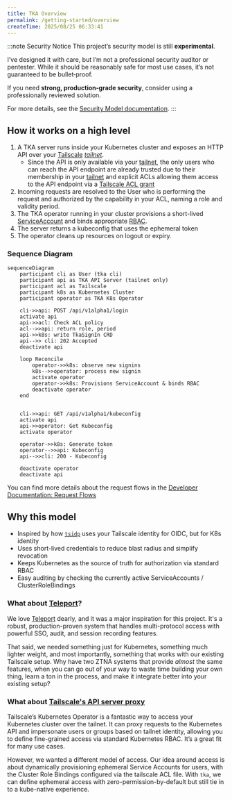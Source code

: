 ```yaml
---
title: TKA Overview
permalink: /getting-started/overview
createTime: 2025/08/25 06:33:41
---
```


:::note Security Notice
This project’s security model is still **experimental**.

I’ve designed it with care, but I’m not a professional security auditor or
pentester. While it should be reasonably safe for most use cases, it’s not guaranteed to be bullet‑proof.

If you need **strong, production‑grade security**, consider using a professionally reviewed solution.

For more details, see the [Security Model documentation](security.md).
:::

## How it works on a high level

1. A TKA server runs inside your Kubernetes cluster and exposes an HTTP API over your [Tailscale] _[tailnet]_.
   - Since the API is only available via your [tailnet], the only users who can reach the API endpoint are already trusted due to their membership in your [tailnet] and explicit ACLs allowing them access to the API endpoint via a [Tailscale ACL grant]
2. Incoming requests are resolved to the User who is performing the request and authorized by the capability in your ACL, naming a role and validity period.
3. The TKA operator running in your cluster provisions a short-lived [ServiceAccount] and binds appropriate [RBAC].
4. The server returns a kubeconfig that uses the ephemeral token
5. The operator cleans up resources on logout or expiry.

[Tailscale]: https://tailscale.com
[tailnet]: https://tailscale.com/kb/1136/tailnet
[Tailscale ACL grant]: https://tailscale.com/kb/1324/grants
[ServiceAccount]: https://kubernetes.io/docs/concepts/security/service-accounts/
[RBAC]: https://kubernetes.io/docs/reference/access-authn-authz/rbac/

### Sequence Diagram

```mermaid
sequenceDiagram
    participant cli as User (tka cli)
    participant api as TKA API Server (tailnet only)
    participant acl as Tailscale
    participant k8s as Kubernetes Cluster
    participant operator as TKA K8s Operator

    cli->>api: POST /api/v1alpha1/login
    activate api
    api->>acl: Check ACL policy
    acl-->>api: return role, period
    api->>k8s: write TkaSignIn CRD
    api-->> cli: 202 Accepted
    deactivate api

    loop Reconcile
        operator->>k8s: observe new signins
        k8s-->>operator: process new signin
        activate operator
        operator->>k8s: Provisions ServiceAccount & binds RBAC
        deactivate operator
    end


    cli->>api: GET /api/v1alpha1/kubeconfig
    activate api
    api->>operator: Get Kubeconfig
    activate operator

    operator->>k8s: Generate token
    operator-->>api: Kubeconfig
    api-->>cli: 200 - Kubeconfig

    deactivate operator
    deactivate api
```

You can find more details about the request flows in the [Developer Documentation: Request Flows]

[Developer Documentation: Request Flows]: ../reference/developer/request-flows.md

## Why this model

- Inspired by how [`tsidp`] uses your Tailscale identity for OIDC, but for K8s identity
- Uses short-lived credentials to reduce blast radius and simplify revocation
- Keeps Kubernetes as the source of truth for authorization via standard RBAC
- Easy auditing by checking the currently active ServiceAccounts / ClusterRoleBindings

[`tsidp`]: https://github.com/tailscale/tailscale/tree/ed6aa50bd549bdc5e79dcf0326c358f40e9aced2/cmd/tsidp

### What about [Teleport]?

[Teleport]: https://goteleport.com

We love [Teleport][gh-teleport] dearly, and it was a major inspiration for this project.
It's a robust, production-proven system that handles multi-protocol access with powerful SSO, audit, and session recording features.

[gh-teleport]: https://github.com/gravitational/teleport

That said, we needed something just for Kubernetes, something much lighter weight, and most importantly, something that works with our existing Tailscale setup. Why have two ZTNA systems that provide _almost_ the same features, when you can go out of your way to waste time building your own thing, learn a ton in the process, and make it integrate better into your existing setup?

### What about [Tailscale's API server proxy]

[Tailscale's API server proxy]: https://tailscale.com/kb/1437/kubernetes-operator-api-server-proxy

Tailscale’s Kubernetes Operator is a fantastic way to access your Kubernetes cluster over the tailnet.
It can proxy requests to the Kubernetes API and impersonate users or groups based on tailnet identity, allowing you to define fine-grained access via standard Kubernetes RBAC.
It’s a great fit for many use cases.

However, we wanted a different model of access.
Our idea around access is about dynamically provisioning ephemeral Service Accounts for users, with the Cluster Role Bindings configured via the tailscale ACL file.
With `tka`, we can define ephemeral access with zero-permission-by-default but still tie in to a kube-native experience.

